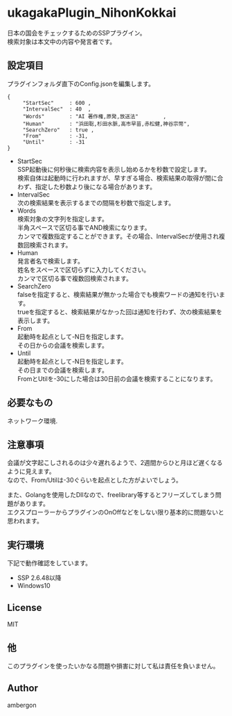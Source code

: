 # ukagakaPlugin_NihonKokkai
日本の国会をチェックするためのSSPプラグイン。<br>
検索対象は本文中の内容や発言者です。<br>


## 設定項目
プラグインフォルダ直下のConfig.jsonを編集します。
```
{
     "StartSec"     : 600 ,
     "IntervalSec"  : 40  ,
     "Words"        : "AI 著作権,原発,放送法"        ,
     "Human"        : "浜田聡,杉田水脈,高市早苗,赤松健,神谷宗幣",
     "SearchZero"   : true ,
     "From"         : -31,
     "Until"        : -31
}
```
- StartSec<br>
    SSP起動後に何秒後に検索内容を表示し始めるかを秒数で設定します。<br>
    検索自体は起動時に行われますが、早すぎる場合、検索結果の取得が間に合わず、指定した秒数より後になる場合があります。<br>
- IntervalSec<br>
    次の検索結果を表示するまでの間隔を秒数で指定します。<br>
- Words    <br>
    検索対象の文字列を指定します。<br>
    半角スペースで区切る事でAND検索になります。<br>
    カンマで複数指定することができます。その場合、IntervalSecが使用され複数回検索されます。<br>
- Human<br>
    発言者名で検索します。<br>
    姓名をスペースで区切らずに入力してください。<br>
    カンマで区切る事で複数回検索されます。<br>
- SearchZero<br>
    falseを指定すると、検索結果が無かった場合でも検索ワードの通知を行います。<br>
    trueを指定すると、検索結果がなかった回は通知を行わず、次の検索結果を表示します。<br>
- From<br>
    起動時を起点として-N日を指定します。<br>
    その日からの会議を検索します。<br>
- Until<br>
    起動時を起点として-N日を指定します。<br>
    その日までの会議を検索します。<br>
    FromとUtilを-30にした場合は30日前の会議を検索することになります。<br>


## 必要なもの
ネットワーク環境.


## 注意事項
会議が文字起こしされるのは少々遅れるようで、2週間からひと月ほど遅くなるように見えます。<br>
なので、From/Utilは-30ぐらいを起点とした方がよいでしょう。<br>

また、Golangを使用したDllなので、freelibrary等するとフリーズしてしまう問題があります。<br>
エクスプローラーからプラグインのOnOffなどをしない限り基本的に問題ないと思われます。<br>


## 実行環境
下記で動作確認をしています。<br>
- SSP 2.6.48以降
- Windows10



## License
MIT


## 他
このプラグインを使ったいかなる問題や損害に対して私は責任を負いません。


## Author
ambergon




